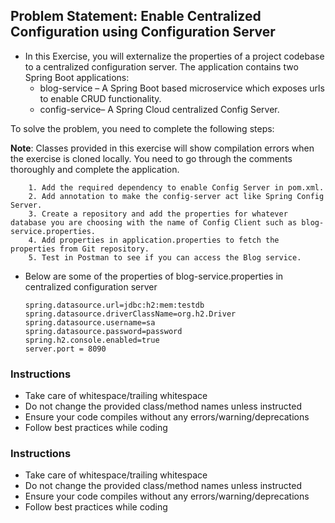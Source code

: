 ## Problem Statement: Enable Centralized Configuration using Configuration Server

* In this Exercise, you will externalize the  properties of a  project codebase to a centralized configuration server. The application contains two Spring Boot applications:
  - blog-service – A Spring Boot based microservice which exposes urls to enable CRUD functionality. 
  - config-service– A Spring Cloud centralized Config Server.

To solve the problem, you need to complete the following steps:

**Note**: Classes provided in this exercise will show compilation errors when the exercise is cloned locally.
You need to go through the comments thoroughly and complete the application.
  
        1. Add the required dependency to enable Config Server in pom.xml.
        2. Add annotation to make the config-server act like Spring Config Server. 
        3. Create a repository and add the properties for whatever database you are choosing with the name of Config Client such as blog-service.properties.
        4. Add properties in application.properties to fetch the properties from Git repository.
        5. Test in Postman to see if you can access the Blog service.

* Below are some of the properties of blog-service.properties in centralized configuration server
  ```
  spring.datasource.url=jdbc:h2:mem:testdb
  spring.datasource.driverClassName=org.h2.Driver
  spring.datasource.username=sa
  spring.datasource.password=password
  spring.h2.console.enabled=true
  server.port = 8090
  ```

  
### Instructions
 - Take care of whitespace/trailing whitespace
 - Do not change the provided class/method names unless instructed
 - Ensure your code compiles without any errors/warning/deprecations 
 - Follow best practices while coding
 
 
 




  
### Instructions
 - Take care of whitespace/trailing whitespace
 - Do not change the provided class/method names unless instructed
 - Ensure your code compiles without any errors/warning/deprecations 
 - Follow best practices while coding
 
 
 



